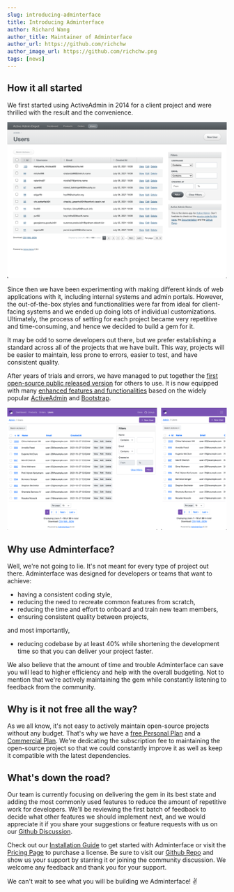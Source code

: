 ```yaml
---
slug: introducing-adminterface
title: Introducing Adminterface
author: Richard Wang
author_title: Maintainer of Adminterface
author_url: https://github.com/richchw
author_image_url: https://github.com/richchw.png
tags: [news]
---
```


## How it all started
We first started using ActiveAdmin in 2014 for a client project and were thrilled with the result and the convenience.

![](/img/blog/intro/activeadmin.png)

Since then we have been experimenting with making different kinds of web applications with it, including internal systems and admin portals. However, the out-of-the-box styles and functionalities were far from ideal for client-facing systems and we ended up doing lots of individual customizations. Ultimately, the process of setting for each project became very repetitive and time-consuming, and hence we decided to build a gem for it.

It may be odd to some developers out there, but we prefer establishing a standard across all of the projects that we have built. This way, projects will be easier to maintain, less prone to errors, easier to test, and have consistent quality.

<!--truncate-->

After years of trials and errors, we have managed to put together the [first open-source public released version](https://adminterface.io/) for others to use. It is now equipped with many [enhanced features and functionalities](https://adminterface.io/docs/enhancements/customizations) based on the widely popular [ActiveAdmin](https://activeadmin.info/) and [Bootstrap](https://getbootstrap.com/docs/5.0/getting-started/introduction/).

![](/img/blog/intro/demo.png)

## Why use Adminterface?
Well, we're not going to lie. It's not meant for every type of project out there.  Adminterface was designed for developers or teams that want to achieve:
- having a consistent coding style,
- reducing the need to recreate common features from scratch,
- reducing the time and effort to onboard and train new team members,
- ensuring consistent quality between projects,

and most importantly,
- reducing codebase by at least 40% while shortening the development time so that you can deliver your project faster.

We also believe that the amount of time and trouble Adminterface can save you will lead to higher efficiency and help with the overall budgeting.  Not to mention that we're actively maintaining the gem while constantly listening to feedback from the community.

## Why is it not free all the way?
As we all know, it's not easy to actively maintain open-source projects without any budget. That's why we have a [free Personal Plan](https://adminterface.io/pricing) and a [Commercial Plan](https://adminterface.io/pricing). We're dedicating the subscription fee to maintaining the open-source project so that we could constantly improve it as well as keep it compatible with the latest dependencies.

## What's down the road?
Our team is currently focusing on delivering the gem in its best state and adding the most commonly used features to reduce the amount of repetitive work for developers. We'll be reviewing the first batch of feedback to decide what other features we should implement next, and we would appreciate it if you share your suggestions or feature requests with us on our [Github Discussion](https://github.com/CMDBrew/adminterface/discussions).

Check out our [Installation Guide](https://adminterface.io/docs/start/installation) to get started with Adminterface or visit the [Pricing Page](https://adminterface.io/pricing) to purchase a license.
Be sure to visit our [Github Repo](https://github.com/CMDBrew/adminterface) and show us your support by starring it or joining the community discussion. We welcome any feedback and thank you for your support.

We can't wait to see what you will be building we Adminterface! ✌️
